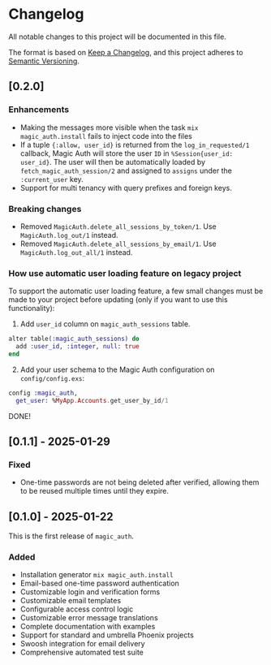 # Changelog

All notable changes to this project will be documented in this file.

The format is based on [Keep a Changelog](https://keepachangelog.com/en/1.0.0/),
and this project adheres to [Semantic Versioning](https://semver.org/spec/v2.0.0.html).

## [0.2.0]

### Enhancements

  - Making the messages more visible when the task `mix magic_auth.install` fails to inject code into the files
  - If a tuple `{:allow, user_id}` is returned from the `log_in_requested/1` callback, Magic Auth will store the user `ID` in 
    `%Session{user_id: user_id}`. The user will then be automatically loaded by `fetch_magic_auth_session/2` and assigned 
    to `assigns` under the `:current_user` key.
  - Support for multi tenancy with query prefixes and foreign keys.

### Breaking changes
  - Removed `MagicAuth.delete_all_sessions_by_token/1`. Use `MagicAuth.log_out/1` instead.
  - Removed `MagicAuth.delete_all_sessions_by_email/1`. Use `MagicAuth.log_out_all/1` instead.

### How use automatic user loading feature on legacy project

  To support the automatic user loading feature, a few small changes must be made to your project before updating (only if you want to use this functionality):

  1. Add `user_id` column on `magic_auth_sessions` table.
  ```elixir
  alter table(:magic_auth_sessions) do
    add :user_id, :integer, null: true
  end
  ```

  2. Add your user schema to the Magic Auth configuration on `config/config.exs`:
  ```elixir
  config :magic_auth,
    get_user: %MyApp.Accounts.get_user_by_id/1
  ```

  DONE!

## [0.1.1] - 2025-01-29

### Fixed

  - One-time passwords are not being deleted after verified, allowing them to be reused multiple times until they expire.

## [0.1.0] - 2025-01-22

This is the first release of `magic_auth`.

### Added
- Installation generator `mix magic_auth.install`
- Email-based one-time password authentication
- Customizable login and verification forms
- Customizable email templates
- Configurable access control logic
- Customizable error message translations
- Complete documentation with examples
- Support for standard and umbrella Phoenix projects
- Swoosh integration for email delivery
- Comprehensive automated test suite

